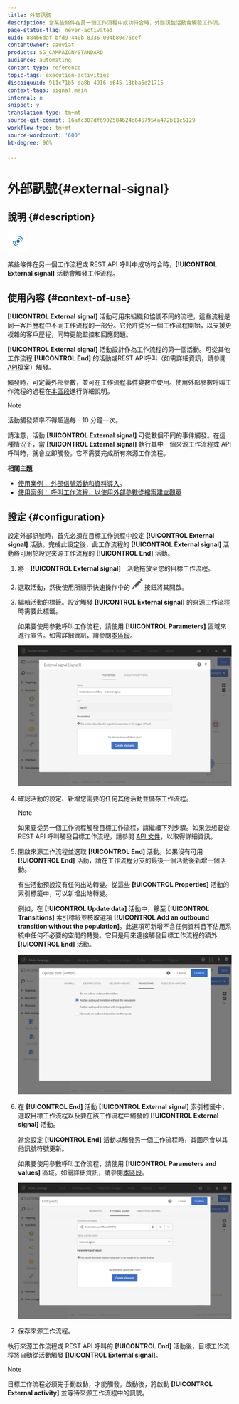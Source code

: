 ```yaml
---
title: 外部訊號
description: 當某些條件在另一個工作流程中成功符合時，外部訊號活動會觸發工作流。
page-status-flag: never-activated
uuid: 884b6daf-bfd9-440b-8336-004b80c76def
contentOwner: sauviat
products: SG_CAMPAIGN/STANDARD
audience: automating
content-type: reference
topic-tags: execution-activities
discoiquuid: 911c71b5-da8b-4916-b645-13bba6d21715
context-tags: signal,main
internal: n
snippet: y
translation-type: tm+mt
source-git-commit: 16afc307df6902584624d6457954a472b11c5129
workflow-type: tm+mt
source-wordcount: '600'
ht-degree: 96%

---
```



# 外部訊號{#external-signal}

## 說明 {#description}

![](assets/signal.png)

某些條件在另一個工作流程或 REST API 呼叫中成功符合時，**[!UICONTROL External signal]** 活動會觸發工作流程。

## 使用內容 {#context-of-use}

**[!UICONTROL External signal]** 活動可用來組織和協調不同的流程，這些流程是同一客戶歷程中不同工作流程的一部分。它允許從另一個工作流程開始，以支援更複雜的客戶歷程，同時更能監控和回應問題。

**[!UICONTROL External signal]** 活動設計作為工作流程的第一個活動。可從其他工作流程 **[!UICONTROL End]** 的活動或REST API呼叫（如需詳細資訊，請參閱 [API檔案](../../api/using/triggering-a-signal-activity.md)）觸發。

觸發時，可定義外部參數，並可在工作流程事件變數中使用。使用外部參數呼叫工作流程的過程在[本區段](../../automating/using/calling-a-workflow-with-external-parameters.md)進行詳細說明。

>[!NOTE]
>
>活動觸發頻率不得超過每　10 分鐘一次。

請注意，活動 **[!UICONTROL External signal]** 可從數個不同的事件觸發。在這種情況下，當 **[!UICONTROL External signal]** 執行其中一個來源工作流程或 API 呼叫時，就會立即觸發。它不需要完成所有來源工作流程。

**相關主題**

* [使用案例： 外部信號活動和資料導入](../../automating/using/external-signal-data-import.md)。
* [使用案例： 呼叫工作流程，以使用外部參數從檔案建立觀眾](../../automating/using/calling-a-workflow-with-external-parameters.md#use-case)

## 設定 {#configuration}

設定外部訊號時，首先必須在目標工作流程中設定 **[!UICONTROL External signal]** 活動。完成此設定後，此工作流程的 **[!UICONTROL External signal]** 活動將可用於設定來源工作流程的 **[!UICONTROL End]** 活動。

1. 將　**[!UICONTROL External signal]**　活動拖放至您的目標工作流程。
1. 選取活動，然後使用所顯示快速操作中的 ![](assets/edit_darkgrey-24px.png) 按鈕將其開啟。
1. 編輯活動的標籤。設定觸發 **[!UICONTROL External signal]** 的來源工作流程時需要此標籤。

   如果要使用參數呼叫工作流程，請使用 **[!UICONTROL Parameters]** 區域來進行宣告。如需詳細資訊，請參閱[本區段](../../automating/using/calling-a-workflow-with-external-parameters.md#declaring-the-parameters-in-the-external-signal-activity)。

   ![](assets/external_signal_configuration.png)

1. 確認活動的設定、新增您需要的任何其他活動並儲存工作流程。

   >[!NOTE]
   >
   >如果要從另一個工作流程觸發目標工作流程，請繼續下列步驟。如果您想要從 REST API 呼叫觸發目標工作流程，請參閱 [API 文件](../../api/using/triggering-a-signal-activity.md)，以取得詳細資訊。

1. 開啟來源工作流程並選取 **[!UICONTROL End]** 活動。如果沒有可用 **[!UICONTROL End]** 活動，請在工作流程分支的最後一個活動後新增一個活動。

   有些活動預設沒有任何出站轉變。從這些 **[!UICONTROL Properties]** 活動的索引標籤中，可以新增出站轉變。

   例如，在 **[!UICONTROL Update data]** 活動中，移至 **[!UICONTROL Transitions]** 索引標籤並核取選項 **[!UICONTROL Add an outbound transition without the population]**。此選項可新增不含任何資料且不佔用系統中任何不必要的空間的轉變。它只是用來連接觸發目標工作流程的額外 **[!UICONTROL End]** 活動。

   ![](assets/external_signal_empty_transition.png)

1. 在 **[!UICONTROL End]** 活動 **[!UICONTROL External signal]** 索引標籤中，選取目標工作流程以及要在該工作流程中觸發的 **[!UICONTROL External signal]** 活動。

   當您設定 **[!UICONTROL End]** 活動以觸發另一個工作流程時，其圖示會以其他訊號符號更新。

   如果要使用參數呼叫工作流程，請使用 **[!UICONTROL Parameters and values]** 區域。如需詳細資訊，請參閱[本區段](../../automating/using/calling-a-workflow-with-external-parameters.md#defining-the-parameters-when-calling-the-workflow)。

   ![](assets/external_signal_end.png)

1. 保存來源工作流程。

執行來源工作流程或 REST API 呼叫的 **[!UICONTROL End]** 活動後，目標工作流程將自動從活動觸發 **[!UICONTROL External signal]**。

>[!NOTE]
>
>目標工作流程必須先手動啟動，才能觸發。啟動後，將啟動 **[!UICONTROL External activity]** 並等待來源工作流程中的訊號。
